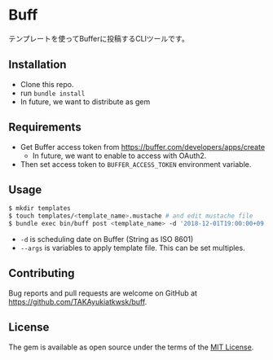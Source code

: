 # Buff

テンプレートを使ってBufferに投稿するCLIツールです。

## Installation

- Clone this repo.
- run `bundle install`
- In future, we want to distribute as gem

## Requirements

- Get Buffer access token from https://buffer.com/developers/apps/create
    - In future, we want to enable to access with OAuth2.
- Then set access token to `BUFFER_ACCESS_TOKEN` environment variable.

## Usage

```sh
$ mkdir templates
$ touch templates/<template_name>.mustache # and edit mustache file
$ bundle exec bin/buff post <template_name> -d '2018-12-01T19:00:00+09:00' --args 'series_no=76' 'date=2018年12月15日(土)' 'title=年末LT大会＆ビアバッシュ！' 'description=この機会に一年を振り返りましょう。'
```

- `-d` is scheduling date on Buffer (String as ISO 8601)
- `--args` is variables to apply template file. This can be set multiples.

## Contributing

Bug reports and pull requests are welcome on GitHub at https://github.com/TAKAyukiatkwsk/buff.

## License

The gem is available as open source under the terms of the [MIT License](https://opensource.org/licenses/MIT).
